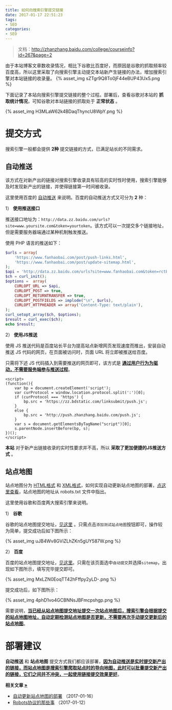 ```yaml
---
title: 如何向搜索引擎提交链接
date: 2017-01-17 22:51:23
tags:
- SEO
categories:
- SEO
---
```


> 文档：http://zhanzhang.baidu.com/college/courseinfo?id=267&page=2

由于本站博客文章数收录情况，相比下谷歌比百度好，而原因是谷歌的抓取频率较百度高，所以这里采取了向搜索引擎主动提交本站新产生链接的办法，增加搜索引擎对本站链接的收录量。
{% asset_img sZTgr9Q8To0jF44eBUP43Ux5.png %}<!--more-->

下面记录了本站向搜索引擎提交链接的整个过程。部署后，查看谷歌对本站的 **抓取统计情况**，可知谷歌对本站链接的抓取处于 **正常状态** 。

{% asset_img H3MLaW62k4BDaqThyncU8WpY.png %}

# 提交方式

搜索引擎一般都会提供 **2种** 提交链接的方式，已满足站长的不同需求。

## 自动推送

该方式在对新产出的链接对搜索引擎收录具有较高的实时性时使用，搜索引擎能够及时发现新产出的链接，并使得链接第一时间被收录。

这里使用百度的 [自动推送](http://zhanzhang.baidu.com/college/courseinfo?id=267&page=2) 来说明。百度的自动推送方式又可分为 **2** 种：

1） **使用推送接口**

推送接口地址为：`http://data.zz.baidu.com/urls?site=www.yoursite.com&token=yourtoken`。该方式可以一次提交多个链接地址，但是需要服务器端通过某种机制触发推送。

使用 PHP 语言的推送如下：

```PHP
$urls = array(
    'https://www.fanhaobai.com/post/push-links.html',
    'https://www.fanhaobai.com/post/update-sitemap.html',
);
$api = 'http://data.zz.baidu.com/urls?site=www.fanhaobai.com&token=rctEsv2vzZhP1dnE';
$ch = curl_init();
$options =  array(
    CURLOPT_URL => $api,
    CURLOPT_POST => true,
    CURLOPT_RETURNTRANSFER => true,
    CURLOPT_POSTFIELDS => implode("\n", $urls),
    CURLOPT_HTTPHEADER => array('Content-Type: text/plain'),
);
curl_setopt_array($ch, $options);
$result = curl_exec($ch);
echo $result;
```

2） **使用JS推送**

使用 JS 推送代码是百度站长平台为提高站点新增网页发现速度而推出，安装自动推送 JS 代码的网页，在页面被访问时，页面 URL 将立即被推送给百度。

只需将下述 JS 代码插入到需要推送的网页即可，该方式是 [**通过用户行为为驱动，不需要服务端参与推送过程**]()。

```JS
<script>
(function(){
    var bp = document.createElement('script');
    var curProtocol = window.location.protocol.split(':')[0];
    if (curProtocol === 'https') {
        bp.src = 'https://zz.bdstatic.com/linksubmit/push.js';        
    }
    else {
        bp.src = 'http://push.zhanzhang.baidu.com/push.js';
    }
    var s = document.getElementsByTagName("script")[0];
    s.parentNode.insertBefore(bp, s);
})();
</script>
```

**本站** 对于新产出链接收录的实时性要求并不高，所以 **采取了更加便捷的JS推送方式** 。

## 站点地图

站点地图分为 [HTML格式]() 和 [XML格式](http://www.fanhaobai.com/sitemap.xml)，如何实现自动更新站点地图的部署，[点这里查看](https://www.fanhaobai.com/2017/01/update-sitemap.html)，站点地图的地址从 robots.txt 文件中指出。

这里使用谷歌和百度两大搜索引擎来说明。

1） **谷歌**

谷歌的站点地图提交地址，[见这里](https://www.google.com/webmasters/tools/sitemap-list?hl=zh-CN) 。只需点击`添加测试站点地图`按钮即可，操作较为简单，提交成功后如下图所示：

{% asset_img uJB4Wv8GViZLhZKn5gUY587W.png %}

2） **百度**

百度的站点地图提交地址，[见这里](http://zhanzhang.baidu.com/linksubmit/index)。只需在该页面选中`自动提交`并选择`sitemap`，出现如下图所示，填写完毕提交即可。

{% asset_img MxLZN0EoqTT42hFffpy2yLD-.png %}

提交成功后，如下图所示：

{% asset_img 4phD1vo4GCBNNsJBFmcpshgp.png %}

需要说明，[**当已经从站点地图提交地址提交一次站点地图后，搜索引擎会根据提交的站点地图地址，自动定期检测站点地图是否更新，不需要再次手动提交更新后的站点地图**]()。

# 部署建议

**自动推送** 和 **站点地图** 提交方式我们都应该部署，[**因为自动推送是实时提交新产出的链接，而站点地图是搜索引擎爬取站点时的导向地图，此时可以批量提交新产出的链接，它们之间并不冲突，一起使用链接提交效果更好**]()。

<strong>相关文章 [»]()</strong>

* [自动更新站点地图的部署](https://www.fanhaobai.com/2017/01/update-sitemap.html) <span>（2017-01-16）</span>
* [Robots协议的那些事](https://www.fanhaobai.com/2017/01/robots.html) <span>（2017-01-12）</span>

